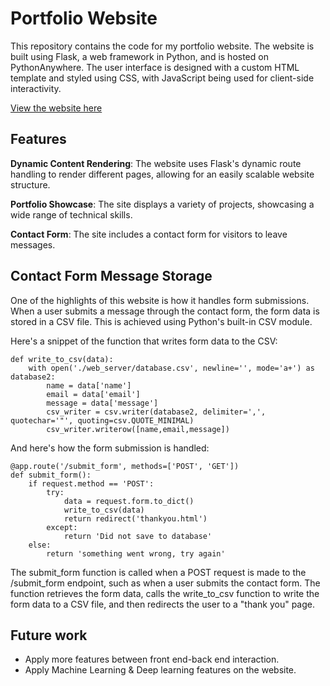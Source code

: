 # Portfolio Website

This repository contains the code for my portfolio website. The website is built using Flask, a web framework in Python, and is hosted on PythonAnywhere. The user interface is designed with a custom HTML template and styled using CSS, with JavaScript being used for client-side interactivity.

[View the website here](http://liqianzhang.pythonanywhere.com/index.html)

## Features
**Dynamic Content Rendering**: The website uses Flask's dynamic route handling to render different pages, allowing for an easily scalable website structure.

**Portfolio Showcase**: The site displays a variety of projects, showcasing a wide range of technical skills.

**Contact Form**: The site includes a contact form for visitors to leave messages.

## Contact Form Message Storage

One of the highlights of this website is how it handles form submissions. When a user submits a message through the contact form, the form data is stored in a CSV file. This is achieved using Python's built-in CSV module.

Here's a snippet of the function that writes form data to the CSV:
```
def write_to_csv(data):
    with open('./web_server/database.csv', newline='', mode='a+') as database2:
        name = data['name']
        email = data['email']
        message = data['message']
        csv_writer = csv.writer(database2, delimiter=',', quotechar='"', quoting=csv.QUOTE_MINIMAL)
        csv_writer.writerow([name,email,message])
```

And here's how the form submission is handled: 
```
@app.route('/submit_form', methods=['POST', 'GET'])
def submit_form():
    if request.method == 'POST':
        try:
            data = request.form.to_dict()
            write_to_csv(data)
            return redirect('thankyou.html')
        except:
            return 'Did not save to database'
    else:
        return 'something went wrong, try again'
```

The submit_form function is called when a POST request is made to the /submit_form endpoint, such as when a user submits the contact form. The function retrieves the form data, calls the write_to_csv function to write the form data to a CSV file, and then redirects the user to a "thank you" page.

## Future work
- Apply more features between front end-back end interaction.
- Apply Machine Learning & Deep learning features on the website. 
